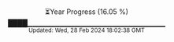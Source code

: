 <p align="center">
⏳Year Progress (16.05 %)<br>
████▁▁▁▁▁▁▁▁▁▁▁▁▁▁▁▁▁▁▁▁▁▁▁▁▁▁ <br>
<sub>Updated: Wed, 28 Feb 2024 18:02:38 GMT</sub>
</p>

